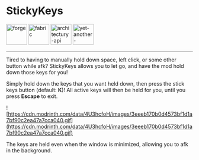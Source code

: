# StickyKeys

<img alt="forge" height="56" src="https://cdn.jsdelivr.net/npm/@intergrav/devins-badges@3/assets/cozy/supported/forge_vector.svg">
<img alt="fabric" height="56" src="https://cdn.jsdelivr.net/npm/@intergrav/devins-badges@3/assets/cozy/supported/fabric_vector.svg">
<a href="https://modrinth.com/mod/architectury-api"><img alt="architectury-api" height="56" src="https://cdn.jsdelivr.net/npm/@intergrav/devins-badges@3/assets/cozy/requires/architectury-api_vector.svg"></a>
<a href="https://modrinth.com/mod/yacl"><img alt="yet-another-config-lib" height="56" src="https://file.garden/ZrvmZPC1HzBK0sn0/yacl-badge.svg"></a>

---

Tired to having to manually hold down space, left click, or some other button while afk? StickyKeys allows you to let go, and have the mod hold down those keys for you!

Simply hold down the keys that you want held down, then press the stick keys button (default: **K**)! All active keys will then be held for you, until you press **Escape** to exit.

![https://cdn.modrinth.com/data/4U3hcfoH/images/3eeeb170b0d4573bf1d1a7bf90c2ea47a7cca040.gif](https://cdn.modrinth.com/data/4U3hcfoH/images/3eeeb170b0d4573bf1d1a7bf90c2ea47a7cca040.gif)

The keys are held even when the window is minimized, allowing you to afk in the background.
